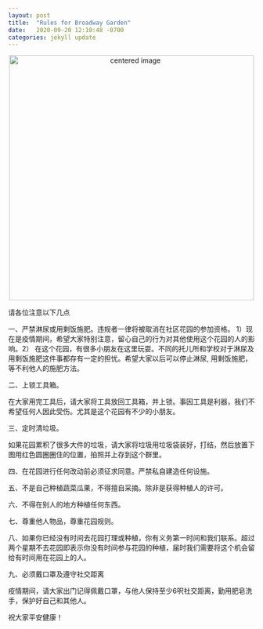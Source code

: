 ```yaml
---
layout: post
title:  "Rules for Broadway Garden"
date:   2020-09-20 12:10:48 -0700
categories: jekyll update
---
```


<center>
    <img src="https://github.com/linamai2021/my-website/blob/master/images/20190729_180837.jpg?raw=true" alt="centered image" width="500" height="500" />
</center>

请各位注意以下几点 
  
一、严禁淋尿或用剩饭施肥。违规者一律将被取消在社区花园的参加资格。 
  1）现在是疫情期间，希望大家特别注意，留心自己的行为对其他使用这个花园的人的影响。2） 在这个花园，有很多小朋友在这里玩耍。不同的托儿所和学校对于淋尿及用剩饭施肥这件事都存有一定的担忧。希望大家以后可以停止淋尿, 用剩饭施肥，等不利他人的施肥方法。 
  
二、上锁工具箱。 
  
在大家用完工具后，请大家将工具放回工具箱，并上锁。事因工具是利器，我们不希望任何人因此受伤。尤其是这个花园有不少的小朋友。 
  
三、定时清垃圾。 
  
如果花园累积了很多大件的垃圾，请大家将垃圾用垃圾袋装好，打结，然后放置下图用红色圆圈圈住的位置，拍照并上存到这个群里。 
  
四、在花园进行任何改动前必须征求同意。严禁私自建造任何设施。 
  
五、不是自己种植蔬菜瓜果，不得擅自采摘。除非是获得种植人的许可。 
  
六、不得在别人的地方种植任何东西。 
  
七、尊重他人物品，尊重花园规则。 
  
八、如果你已经没有时间去花园打理或种植，你有义务第一时间和我们联系。超过两个星期不去花园即表示你没有时间参与花园的种植，届时我们需要将这个机会留给有时间用在花园上的人。 
  
九、必须戴口罩及遵守社交距离 
  
疫情期间，请大家出门记得佩戴口罩，与他人保持至少6呎社交距离，勤用肥皂洗手，保护好自己和其他人。 
  
祝大家平安健康！ 